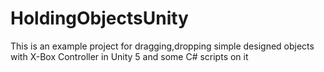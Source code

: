 # HoldingObjectsUnity
This is an example project for dragging,dropping simple designed objects with X-Box Controller in Unity 5 and some C# scripts on it
